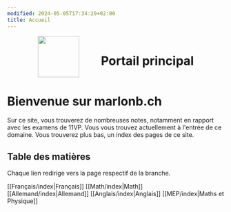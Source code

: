 ```yaml
---
modified: 2024-05-05T17:34:20+02:00
title: Accueil
---
```

<div style="display: flex; gap: 10%; align-items: center; justify-content: center;">
	<img src="https://marlonb.ch/static/gate.png" style="width: 10vw">
	<h1>Portail principal</h1>
</div>

# Bienvenue sur marlonb.ch
Sur ce site, vous trouverez de nombreuses notes, notamment en rapport avec les examens de 11VP. Vous vous trouvez actuellement à l'entrée de ce domaine. Vous trouverez plus bas, un index des pages de ce site.

## Table des matières
Chaque lien redirige vers la page respectif de la branche.

[[Français/index|Français]]
[[Math/index|Math]]
[[Allemand/index|Allemand]]
[[Anglais/index|Anglais]]
[[MEP/index|Maths et Physique]]